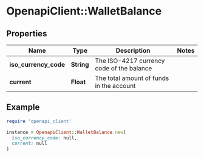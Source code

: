 # OpenapiClient::WalletBalance

## Properties

| Name | Type | Description | Notes |
| ---- | ---- | ----------- | ----- |
| **iso_currency_code** | **String** | The ISO-4217 currency code of the balance |  |
| **current** | **Float** | The total amount of funds in the account |  |

## Example

```ruby
require 'openapi_client'

instance = OpenapiClient::WalletBalance.new(
  iso_currency_code: null,
  current: null
)
```

